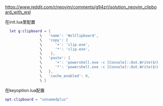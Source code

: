 https://www.reddit.com/r/neovim/comments/g94zrl/solution_neovim_clipboard_with_wsl

在init.lua里配置
```lua
  let g:clipboard = {
                \   'name': 'WslClipboard',
                \   'copy': {
                \      '+': 'clip.exe',
                \      '*': 'clip.exe',
                \    },
                \   'paste': {
                \      '+': 'powershell.exe -c [Console]::Out.Write($(Get-Clipboard -Raw).tostring().replace("`r", ""))',
                \      '*': 'powershell.exe -c [Console]::Out.Write($(Get-Clipboard -Raw).tostring().replace("`r", ""))',
                \   },
                \   'cache_enabled': 0,
                \ }
```

在keyoption.lua配置
```lua
opt.clipboard = "unnamedplus"
```
